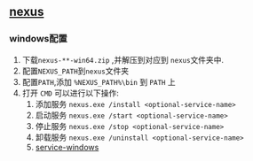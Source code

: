 ## [nexus](https://www.sonatype.com/download-oss-sonatype)

### windows配置

1. 下载`nexus-**-win64.zip` ,并解压到对应到 `nexus`文件夹中.
2. 配置`NEXUS_PATH`到`nexus`文件夹
3. 配置`PATH`,添加 `%NEXUS_PATH%\bin` 到 `PATH` 上
4. 打开 `CMD` 可以进行以下操作:
    1. 添加服务 `nexus.exe /install <optional-service-name>`
    2. 启动服务 `nexus.exe /start <optional-service-name>`
    3. 停止服务 `nexus.exe /stop <optional-service-name>`
    4. 卸载服务 `nexus.exe /uninstall <optional-service-name>`
    5. [service-windows](https://books.sonatype.com/nexus-book/reference3/install.html#service-windows)

